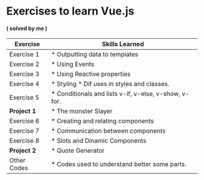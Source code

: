 # Exercises to learn Vue.js
#### ( solved by me )

Exercise      | Skills Learned
------------- | -------------
Exercise 1    | * Outputting data to templates
Exercise 2    | * Using Events
Exercise 3    | * Using Reactive properties
Exercise 4    | * Styling * Dif uses in styles and classes.
Exercise 5    | * Conditionals and lists v-if, v-else, v-show, v-for.
**Project 1**   | * The monster Slayer
Exercise 6    | * Creating and relating components
Exercise 7    | * Communication between components
Exercise 8    | * Slots and Dinamic Components
**Project 2** | * Quote Generator
Other Codes   | * Codes used to understand better some parts.  
